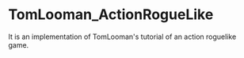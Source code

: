 # TomLooman_ActionRogueLike
It is an implementation of TomLooman's tutorial of an action roguelike game.
